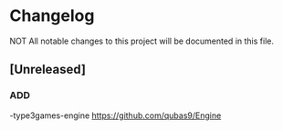 # Changelog

NOT All notable changes to this project will be documented in this file.

## [Unreleased]

### ADD
-type3games-engine https://github.com/qubas9/Engine